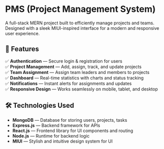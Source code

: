 # PMS (Project Management System)

A full-stack MERN project built to efficiently manage projects and teams. Designed with a sleek MIUI-inspired interface for a modern and responsive user experience.

## 🚀 Features

✅ **Authentication** — Secure login & registration for users  
✅ **Project Management** — Add, assign, track, and update projects  
✅ **Team Assignment** — Assign team leaders and members to projects  
✅ **Dashboard** — Real-time statistics with charts and status tracking  
✅ **Notifications** — Instant alerts for assignments and updates  
✅ **Responsive Design** — Works seamlessly on mobile, tablet, and desktop

## 🛠️ Technologies Used

- **MongoDB** — Database for storing users, projects, tasks  
- **Express.js** — Backend framework for APIs  
- **React.js** — Frontend library for UI components and routing  
- **Node.js** — Runtime for backend logic  
- **MIUI** — Stylish and intuitive design system for UI

